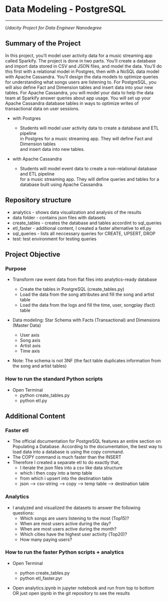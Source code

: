# Data Modeling - PostgreSQL
-------
*Udacity Project for Data Engineer Nanodegree*
## Summary of the Project
In this project, you’ll model user activity data for a music streaming app called Sparkify. The project is done in two parts. You’ll create a database and import data stored in CSV and JSON files, and model the data. You’ll do this first with a relational model in Postgres, then with a NoSQL data model with Apache Cassandra. You’ll design the data models to optimize queries for understanding what songs users are listening to. For PostgreSQL, you will also define Fact and Dimension tables and insert data into your new tables. For Apache Cassandra, you will model your data to help the data team at Sparkify answer queries about app usage. You will set up your Apache Cassandra database tables in ways to optimize writes of transactional data on user sessions.

* with Postgres
    * Students will model user activity data to create a database and ETL pipeline   
    in Postgres for a music streaming app. They will define Fact and Dimension tables   
    and insert data into new tables.  


* with Apache Cassandra
    * Students will model event data to create a non-relational database and ETL pipeline   
    for a music streaming app. They will define queries and tables for a database built using Apache Cassandra.


## Repository structure
* analytics - shows data visualization and analysis of the results
* data folder - contains json files with datasets
* create_tables - creates the database and tables accordint to sql_queries
* etl_faster - additional content, I created a faster alternative to etl.py
* sql_queries - lists all neccessary queries for CREATE, UPSERT, DROP
* test: test environment for testing queries


## Project Objective
### Purpose
* Transform raw event data from flat files into analytics-ready database
    * Create the tables in PostgreSQL (create_tables.py)
    * Load the data from the song attributes and fill the song and artist table
    * Load the data from the logs and fill the time, user, songplay (fact) table


* Data modeling: Star Schema with Facts (Transactional) and Dimensions (Master Data)
    * User axis
    * Song axis
    * Artist axis
    * Time axis


* Note: The schema is not 3NF (the fact table duplicates information from the song and artist tables)


### How to run the standard Python scripts
* Open Terminal
    * python create_tables.py
    * python etl.py


## Additional Content
### Faster etl
* The official documentation for PostgreSQL features an entire section on Populating a Database.     According to the documentation, the best way to load data into a database is using the copy command.
* The COPY command is much faster than the INSERT
* Therefore I created a separate etl to do exactly that,
    * I iterate the json files into a csv like data structure
    * which i then copy into a temp table
    * from which i upsert into the destination table
    * json --> csv-string --> copy --> temp table --> destination table

### Analytics
* I analyzed and visualized the datasets to answer the following questions:
    * Which songs are users listening to the most (Top15)?
    * When are most users active during the day?
    * When are most users active during the month?
    * Which cities have the highest user activity (Top20)?
    * How many paying users?

### How to run the faster Python scripts + analytics
* Open Terminal
    * python create_tables.py
    * python etl_faster.pyr


* Open analytics.ipynb in jupyter notebook and run from top to bottom   
OR just open ipynb in the git repository to see the results
